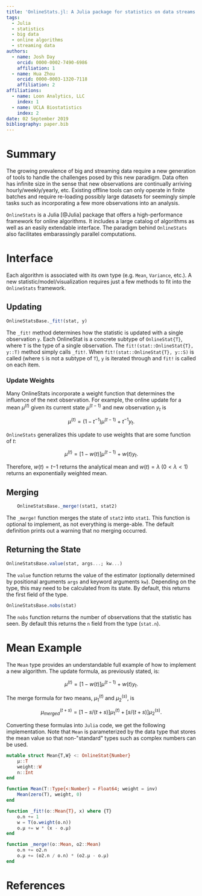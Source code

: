 ```yaml
---
title: 'OnlineStats.jl: A Julia package for statistics on data streams'
tags:
  - Julia
  - statistics
  - big data
  - online algorithms
  - streaming data
authors:
  - name: Josh Day
    orcid: 0000-0002-7490-6986
    affiliation: 1
  - name: Hua Zhou
    orcid: 0000-0003-1320-7118
    affiliation: 2
affiliations:
  - name: Loon Analytics, LLC
    index: 1
  - name: UCLA Biostatistics
    index: 2
date: 02 September 2019
bibliography: paper.bib
---
```


# Summary

The growing prevalence of big and streaming data require a new generation of tools to handle the challenges posed by this new paradigm.  Data often has infinite size in the sense that new observations are continually arriving hourly/weekly/yearly, etc.  Existing offline tools can only operate in finite batches and require re-loading possibly large datasets for seemingly simple tasks such as incorporating a few more observations into an analysis.

``OnlineStats`` is a Julia [@Julia] package that offers a high-performance framework for online algorithms.  It includes a large catalog of algorithms as well as an easily extendable interface.  The paradigm behind ``OnlineStats`` also facilitates embarassingly parallel computations.

# Interface

Each algorithm is associated with its own type (e.g. `Mean`, `Variance`, etc.).  A new statistic/model/visualization requires just a few methods to fit into the ``OnlineStats`` framework.

## Updating

```julia
OnlineStatsBase._fit!(stat, y)
```

The `_fit!` method determines how the statistic is updated with a single observation `y`.  Each OnlineStat is a concrete subtype of `OnlineStat{T}`, where `T` is the type of a single observation.  The `fit!(stat::OnlineStat{T}, y::T)` method simply calls `_fit!`.  When `fit!(stat::OnlineStat{T}, y::S)` is called (where `S` is not a subtype of `T`),  `y` is iterated through and `fit!` is called on each item.

### Update Weights

Many OnlineStats incorporate a weight function that determines the influence of the next observation.  For example, the online update for a mean $\mu^{(t)}$ given its current state $\mu^{(t-1)}$ and new observation $y_t$ is

$$
\mu^{(t)} = (1 - t^{-1}) \mu^{(t-1)} + t^{-1} y_t.
$$

``OnlineStats`` generalizes this update to use weights that are some function of $t$:

$$
\mu^{(t)} = [1 - w(t)] \mu^{(t-1)} + w(t) y_t.
$$

Therefore, $w(t) = t{-1}$ returns the analytical mean and $w(t) = \lambda \; (0 < \lambda < 1)$ returns an exponentially weighted mean.

## Merging

```julia
    OnlineStatsBase._merge!(stat1, stat2)
```

The `_merge!` function merges the state of `stat2` into `stat1`.  This function is optional to implement, as not everything is merge-able.  The default definition prints out a warning that no merging occurred.

## Returning the State

```julia
OnlineStatsBase.value(stat, args...; kw...)
```

The `value` function returns the value of the estimator (optionally determined by positional arguments `args` and keyword arguments `kw`).  Depending on the type, this may need to be calculated from its state.  By default, this returns the first field of the type.

```julia
OnlineStatsBase.nobs(stat)
```

The `nobs` function returns the number of observations that the statistic has seen.  By default this returns the `n` field from the type (`stat.n`).

# Mean Example

The ``Mean`` type provides an understandable full example of how to implement a new algorithm.  The update formula, as previously stated, is:

$$
\mu^{(t)} = [1 - w(t)] \mu^{(t-1)} + w(t) y_t.
$$

The merge formula for two means, $\mu_1^{(t)}$ and $\mu_2^{(s)}$, is

$$
\mu_{merged}^{(t + s)} = [1 - s/(t+s)] \mu_1^{(t)} + [s/(t+s)] \mu_2^{(s)}.
$$

Converting these formulas into ``Julia`` code, we get the following implementation.  Note that `Mean` is parameterized by the data type that stores the mean value so that non-"standard" types such as complex numbers can be used.

```julia
mutable struct Mean{T,W} <: OnlineStat{Number}
    μ::T
    weight::W
    n::Int
end

function Mean(T::Type{<:Number} = Float64; weight = inv)
    Mean(zero(T), weight, 0)
end

function _fit!(o::Mean{T}, x) where {T}
    o.n += 1
    w = T(o.weight(o.n))
    o.μ += w * (x - o.μ)
end

function _merge!(o::Mean, o2::Mean)
    o.n += o2.n
    o.μ += (o2.n / o.n) * (o2.μ - o.μ)
end
```


# References